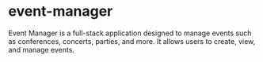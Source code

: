 # event-manager
Event Manager is a full-stack application designed to manage events such as conferences, concerts, parties, and more. It allows users to create, view, and manage events.
